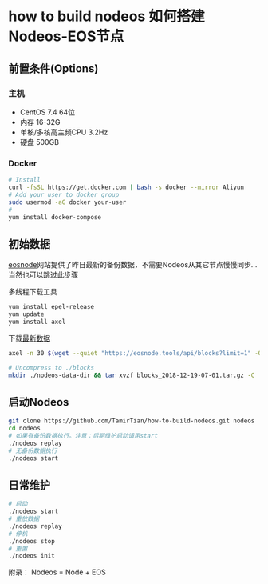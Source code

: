 # how to build nodeos 如何搭建Nodeos-EOS节点 
## 前置条件(Options)
### 主机
- CentOS 7.4 64位
- 内存 16-32G
- 单核/多核高主频CPU 3.2Hz
- 硬盘 500GB
### Docker
```bash
# Install
curl -fsSL https://get.docker.com | bash -s docker --mirror Aliyun
# Add your user to docker group
sudo usermod -aG docker your-user
# 
yum install docker-compose
```

## 初始数据
[eosnode](https://eosnode.tools)网站提供了昨日最新的备份数据，不需要Nodeos从其它节点慢慢同步...
当然也可以跳过此步骤

多线程下载工具
```bash
yum install epel-release
yum update
yum install axel
```

下载[最新数据](https://eosnode.tools/blocks)
```bash
axel -n 30 $(wget --quiet "https://eosnode.tools/api/blocks?limit=1" -O- | jq -r '.data[0].s3') -o blocks_backup.tar.gz

# Uncompress to ./blocks
mkdir ./nodeos-data-dir && tar xvzf blocks_2018-12-19-07-01.tar.gz -C ./nodeos-data-dir
```

## 启动Nodeos
```bash
git clone https://github.com/TamirTian/how-to-build-nodeos.git nodeos
cd nodeos
# 如果有备份数据执行。注意：后期维护启动请用start
./nodeos replay
# 无备份数据执行
./nodeos start
```

## 日常维护
```bash
# 启动
./nodeos start
# 重放数据
./nodeos replay
# 停机
./nodeos stop
# 重置
./nodeos init
```

附录：
Nodeos = Node + EOS
